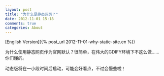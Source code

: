 ```yaml
---
layout: post
title: "为什么是静态网页？"
date: 2012-11-01 15:18
comments: true
categories: About
---
```

[English Version]({% post_url 2012-11-01-why-static-site.en %})

为什么使用静态网页作为官网默认？很简单，在伟大的GDIFY环境下不这么做……你们懂的。

动态版将在一小段时间后启动，可能会好看点，不过会慢些啦！

